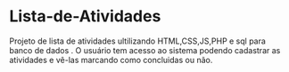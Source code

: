 # Lista-de-Atividades
Projeto de lista de atividades ultilizando HTML,CSS,JS,PHP e sql para banco de dados . O usuário tem acesso ao sistema podendo cadastrar as atividades e vê-las marcando como concluidas ou não.

